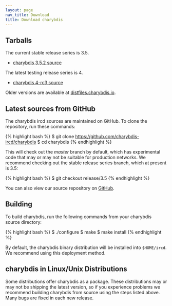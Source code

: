 ```yaml
---
layout: page
nav_title: Download
title: Download charybdis
---
```


## Tarballs

The current stable release series is 3.5.

  * [charybdis 3.5.2 source](http://distfiles.charybdis.io/charybdis-3.5.2.tar.bz2)

The latest testing release series is 4.

 * [charybdis 4-rc3 source](http://distfiles.charybdis.io/charybdis-4-rc3.tar.bz2)

Older versions are available at [distfiles.charybdis.io](http://distfiles.charybdis.io).

## Latest sources from GitHub

The charybdis ircd sources are maintained on GitHub.  To clone the repository, run these commands:

{% highlight bash %}
$ git clone https://github.com/charybdis-ircd/charybdis
$ cd charybdis
{% endhighlight %}

This will check out the *master* branch by default, which has experimental code that may or may not be
suitable for production networks.  We recommend checking out the stable release series branch, which
at present is 3.5:

{% highlight bash %}
$ git checkout release/3.5
{% endhighlight %}

You can also view our source repository on [GitHub](https://github.com/charybdis-ircd/charybdis).

## Building

To build charybdis, run the following commands from your charybdis source directory:

{% highlight bash %}
$ ./configure
$ make
$ make install
{% endhighlight %}

By default, the charybdis binary distribution will be installed into `$HOME/ircd`.  We recommend using
this deployment method.

## charybdis in Linux/Unix Distributions

Some distributions offer charybdis as a package.  These distributions may or may not be shipping the latest
version, so if you experience problems we recommend building charybdis from source using the steps listed
above.  Many bugs are fixed in each new release.
